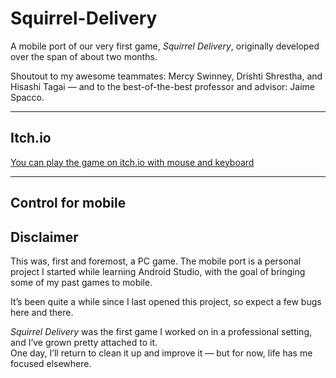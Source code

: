 # Squirrel-Delivery

A mobile port of our very first game, *Squirrel Delivery*, originally developed over the span of about two months.

Shoutout to my awesome teammates: Mercy Swinney, Drishti Shrestha, and Hisashi Tagai — and to the best-of-the-best professor and advisor: Jaime Spacco.

---
## Itch.io
[You can play the game on itch.io with mouse and keyboard](https://rolling-banana.itch.io/squirrel-delivery "Itch.io")

---

## Control for mobile

## Disclaimer

This was, first and foremost, a PC game. The mobile port is a personal project I started while learning Android Studio, with the goal of bringing some of my past games to mobile.

It’s been quite a while since I last opened this project, so expect a few bugs here and there.

*Squirrel Delivery* was the first game I worked on in a professional setting, and I’ve grown pretty attached to it.  
One day, I’ll return to clean it up and improve it — but for now, life has me focused elsewhere.
